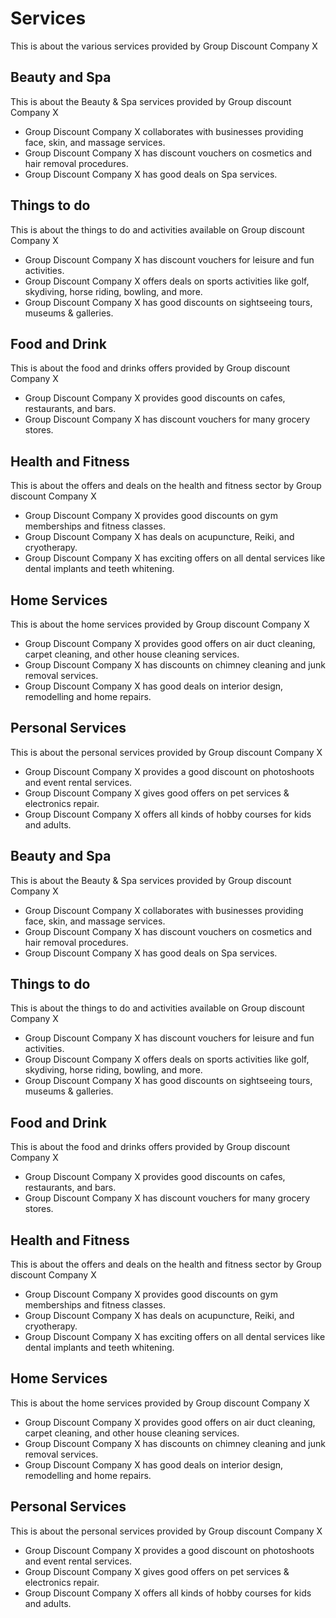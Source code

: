 # Services

This is about the various services provided by Group Discount Company X

## Beauty and Spa

This is about the Beauty & Spa services provided by Group discount Company X

- Group Discount Company X collaborates with businesses providing face, skin, and massage services.
- Group Discount Company X has discount vouchers on cosmetics and hair removal procedures.
- Group Discount Company X has good deals on Spa services.

## Things to do

This is about the things to do and activities available on Group discount Company X

- Group Discount Company X has discount vouchers for leisure and fun activities.
- Group Discount Company X offers deals on sports activities like golf, skydiving, horse riding, bowling, and more.
- Group Discount Company X has good discounts on sightseeing tours, museums & galleries.

## Food and Drink

This is about the food and drinks offers provided by Group discount Company X

- Group Discount Company X provides good discounts on cafes, restaurants, and bars.
- Group Discount Company X has discount vouchers for many grocery stores.

## Health and Fitness

This is about the offers and deals on the health and fitness sector by Group discount Company X

- Group Discount Company X provides good discounts on gym memberships and fitness classes.
- Group Discount Company X has deals on acupuncture, Reiki, and cryotherapy.
- Group Discount Company X has exciting offers on all dental services like dental implants and teeth whitening.

## Home Services

This is about the home services provided by Group discount Company X

- Group Discount Company X provides good offers on air duct cleaning, carpet cleaning, and other house cleaning services.
- Group Discount Company X has discounts on chimney cleaning and junk removal services.
- Group Discount Company X has good deals on interior design, remodelling and home repairs.

## Personal Services

This is about the personal services provided by Group discount Company X

- Group Discount Company X provides a good discount on photoshoots and event rental services.
- Group Discount Company X gives good offers on pet services & electronics repair.
- Group Discount Company X offers all kinds of hobby courses for kids and adults.

## Beauty and Spa

This is about the Beauty & Spa services provided by Group discount Company X

- Group Discount Company X collaborates with businesses providing face, skin, and massage services.
- Group Discount Company X has discount vouchers on cosmetics and hair removal procedures.
- Group Discount Company X has good deals on Spa services.

## Things to do

This is about the things to do and activities available on Group discount Company X

- Group Discount Company X has discount vouchers for leisure and fun activities.
- Group Discount Company X offers deals on sports activities like golf, skydiving, horse riding, bowling, and more.
- Group Discount Company X has good discounts on sightseeing tours, museums & galleries.

## Food and Drink

This is about the food and drinks offers provided by Group discount Company X

- Group Discount Company X provides good discounts on cafes, restaurants, and bars.
- Group Discount Company X has discount vouchers for many grocery stores.

## Health and Fitness

This is about the offers and deals on the health and fitness sector by Group discount Company X

- Group Discount Company X provides good discounts on gym memberships and fitness classes.
- Group Discount Company X has deals on acupuncture, Reiki, and cryotherapy.
- Group Discount Company X has exciting offers on all dental services like dental implants and teeth whitening.

## Home Services

This is about the home services provided by Group discount Company X

- Group Discount Company X provides good offers on air duct cleaning, carpet cleaning, and other house cleaning services.
- Group Discount Company X has discounts on chimney cleaning and junk removal services.
- Group Discount Company X has good deals on interior design, remodelling and home repairs.

## Personal Services

This is about the personal services provided by Group discount Company X

- Group Discount Company X provides a good discount on photoshoots and event rental services.
- Group Discount Company X gives good offers on pet services & electronics repair.
- Group Discount Company X offers all kinds of hobby courses for kids and adults.